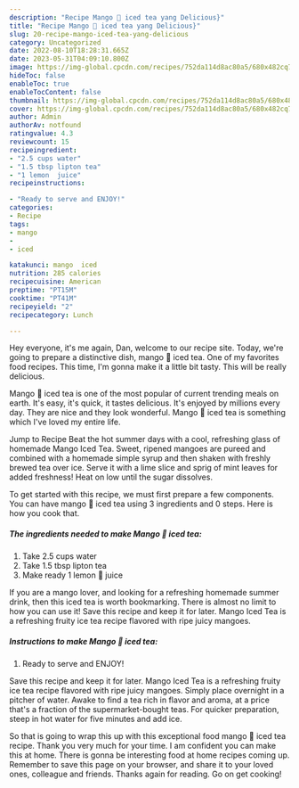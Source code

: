 ```yaml
---
description: "Recipe Mango 🥭 iced tea yang Delicious}"
title: "Recipe Mango 🥭 iced tea yang Delicious}"
slug: 20-recipe-mango-iced-tea-yang-delicious
category: Uncategorized
date: 2022-08-10T18:28:31.665Z
date: 2023-05-31T04:09:10.800Z
image: https://img-global.cpcdn.com/recipes/752da114d8ac80a5/680x482cq70/mango-iced-tea-recipe-main-photo.jpg
hideToc: false
enableToc: true
enableTocContent: false
thumbnail: https://img-global.cpcdn.com/recipes/752da114d8ac80a5/680x482cq70/mango-iced-tea-recipe-main-photo.jpg
cover: https://img-global.cpcdn.com/recipes/752da114d8ac80a5/680x482cq70/mango-iced-tea-recipe-main-photo.jpg
author: Admin
authorAv: notfound
ratingvalue: 4.3
reviewcount: 15
recipeingredient:
- "2.5 cups water"
- "1.5 tbsp lipton tea"
- "1 lemon  juice"
recipeinstructions:

- "Ready to serve and ENJOY!"
categories:
- Recipe
tags:
- mango
- 
- iced

katakunci: mango  iced 
nutrition: 285 calories
recipecuisine: American
preptime: "PT15M"
cooktime: "PT41M"
recipeyield: "2"
recipecategory: Lunch

---
```



Hey everyone, it's me again, Dan, welcome to our recipe site. Today, we're going to prepare a distinctive dish, mango 🥭 iced tea. One of my favorites food recipes. This time, I'm gonna make it a little bit tasty. This will be really delicious.

Mango 🥭 iced tea is one of the most popular of current trending meals on earth. It's easy, it's quick, it tastes delicious. It's enjoyed by millions every day. They are nice and they look wonderful. Mango 🥭 iced tea is something which I've loved my entire life.

Jump to Recipe Beat the hot summer days with a cool, refreshing glass of homemade Mango Iced Tea. Sweet, ripened mangoes are pureed and combined with a homemade simple syrup and then shaken with freshly brewed tea over ice. Serve it with a lime slice and sprig of mint leaves for added freshness! Heat on low until the sugar dissolves.


To get started with this recipe, we must first prepare a few components. You can have mango 🥭 iced tea using 3 ingredients and 0 steps. Here is how you cook that.

<!--inarticleads1-->

##### The ingredients needed to make Mango 🥭 iced tea:

1. Take 2.5 cups water
1. Take 1.5 tbsp lipton tea
1. Make ready 1 lemon 🍋 juice


If you are a mango lover, and looking for a refreshing homemade summer drink, then this iced tea is worth bookmarking. There is almost no limit to how you can use it! Save this recipe and keep it for later. Mango Iced Tea is a refreshing fruity ice tea recipe flavored with ripe juicy mangoes. 

<!--inarticleads2-->

##### Instructions to make Mango 🥭 iced tea:


1. Ready to serve and ENJOY!

Save this recipe and keep it for later. Mango Iced Tea is a refreshing fruity ice tea recipe flavored with ripe juicy mangoes. Simply place overnight in a pitcher of water. Awake to find a tea rich in flavor and aroma, at a price that&#39;s a fraction of the supermarket-bought teas. For quicker preparation, steep in hot water for five minutes and add ice. 

So that is going to wrap this up with this exceptional food mango 🥭 iced tea recipe. Thank you very much for your time. I am confident you can make this at home. There is gonna be interesting food at home recipes coming up. Remember to save this page on your browser, and share it to your loved ones, colleague and friends. Thanks again for reading. Go on get cooking!
